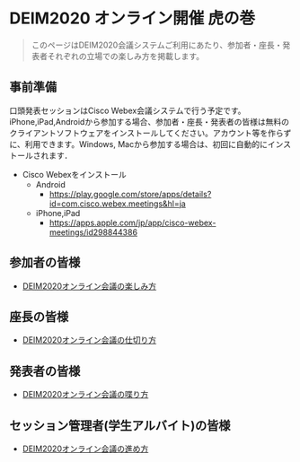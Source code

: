 # DEIM2020 オンライン開催 虎の巻

> このページはDEIM2020会議システムご利用にあたり、参加者・座長・発表者それぞれの立場での楽しみ方を掲載します。

## 事前準備

口頭発表セッションはCisco Webex会議システムで行う予定です。iPhone,iPad,Androidから参加する場合、参加者・座長・発表者の皆様は無料のクライアントソフトウェアをインストールしてください。アカウント等を作らずに、利用できます。Windows, Macから参加する場合は、初回に自動的にインストールされます．

* Cisco Webexをインストール
   * Android
      * https://play.google.com/store/apps/details?id=com.cisco.webex.meetings&hl=ja
   * iPhone,iPad
      * https://apps.apple.com/jp/app/cisco-webex-meetings/id298844386


## 参加者の皆様
* [DEIM2020オンライン会議の楽しみ方](participants.md)

## 座長の皆様
* [DEIM2020オンライン会議の仕切り方](chair.md)

## 発表者の皆様
* [DEIM2020オンライン会議の喋り方](presenter.md)

## セッション管理者(学生アルバイト)の皆様
* [DEIM2020オンライン会議の進め方](admin.md)

